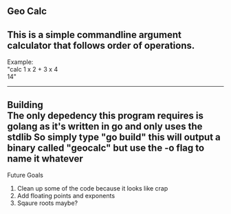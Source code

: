 Geo Calc
---
This is a simple commandline argument calculator that follows order of operations.   
---  
Example:   
"calc 1 x 2 + 3 x 4   
14"

---
Building   
The only depedency this program requires is golang as it's written in go and only uses the stdlib
So simply type "go build" this will output a binary called "geocalc" but use the -o flag to name it whatever 
---
Future Goals
1. Clean up some of the code because it looks like crap
2. Add floating points and exponents
3. Sqaure roots maybe?
